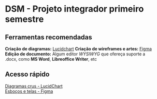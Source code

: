 # DSM - Projeto integrador primeiro semestre

## Ferramentas recomendadas
**Criação de diagramas:** [Lucidchart](https://www.lucidchart.com/pages/pt)
**Criação de wireframes e artes:** [Figma](https://www.figma.com/)  
**Edição de documento:** Algum editor *WYSIWYG* que ofereça suporte a .docx, como **MS Word**, **Libreoffice Writer**, etc 

## Acesso rápido
[Diagramas crus - LucidChart](https://lucid.app/folder/invitations/accept/inv_9ab579d6-fb04-45f0-80b0-446e823cd061)  
[Esboços e telas - Figma](https://www.figma.com/files/project/26281933/PI-Primeiro-Semestre?fuid=952349321841240141)  
